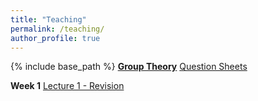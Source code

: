 ```yaml
---
title: "Teaching"
permalink: /teaching/
author_profile: true
---
```

{% include base_path %}
**<ins>Group Theory</ins>**
[Question Sheets](https://github.com/peterrowley/peterrowley.github.io/blob/master/files/Questions.pdf)

**Week 1**
[Lecture 1 - Revision](https://github.com/peterrowley/peterrowley.github.io/blob/master/files/Lecture1-revision.zip)
